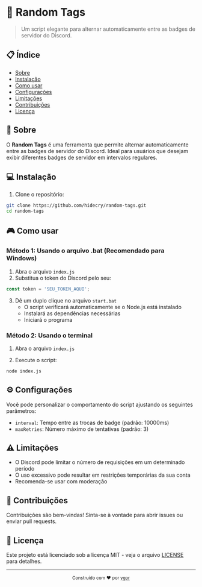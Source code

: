 # 👻 Random Tags

> Um script elegante para alternar automaticamente entre as badges de servidor do Discord.

## 📋 Índice

- [Sobre](#-sobre)
- [Instalação](#-instalação)
- [Como usar](#-como-usar)
- [Configurações](#-configurações)
- [Limitações](#-limitações)
- [Contribuições](#-contribuições)
- [Licença](#-licença)

## 🚀 Sobre

O **Random Tags** é uma ferramenta que permite alternar automaticamente entre as badges de servidor do Discord. Ideal para usuários que desejam exibir diferentes badges de servidor em intervalos regulares.


## 💻 Instalação

1. Clone o repositório:
```bash
git clone https://github.com/hidecry/random-tags.git
cd random-tags
```


## 🎮 Como usar

### Método 1: Usando o arquivo .bat (Recomendado para Windows)

1. Abra o arquivo `index.js`
2. Substitua o token do Discord pelo seu:
```javascript
const token = 'SEU_TOKEN_AQUI';
```

3. Dê um duplo clique no arquivo `start.bat`
   - O script verificará automaticamente se o Node.js está instalado
   - Instalará as dependências necessárias
   - Iniciará o programa

### Método 2: Usando o terminal

1. Abra o arquivo `index.js`

3. Execute o script:
```bash
node index.js
```

## ⚙️ Configurações

Você pode personalizar o comportamento do script ajustando os seguintes parâmetros:

- `interval`: Tempo entre as trocas de badge (padrão: 10000ms)
- `maxRetries`: Número máximo de tentativas (padrão: 3)

## ⚠️ Limitações

- O Discord pode limitar o número de requisições em um determinado período
- O uso excessivo pode resultar em restrições temporárias da sua conta
- Recomenda-se usar com moderação

## 🤝 Contribuições

Contribuições são bem-vindas! Sinta-se à vontade para abrir issues ou enviar pull requests.

## 📄 Licença

Este projeto está licenciado sob a licença MIT - veja o arquivo [LICENSE](LICENSE) para detalhes.

---

<div align="center">
  <sub>Construído com ❤️ por <a href="https://github.com/hidecry">ygor</a></sub>
</div> 
